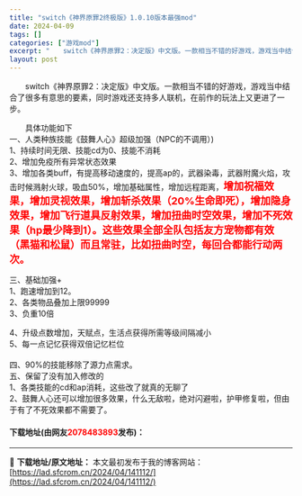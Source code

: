 ```yaml
---
title: "switch《神界原罪2终极版》1.0.10版本最强mod"
date: 2024-04-09
tags: []
categories: ["游戏mod"]
excerpt: "　　switch《神界原罪2：决定版》中文版。一款相当不错的好游戏，游戏当中结合了很多有意思的要素，同时游戏还支持多人联机，在前作的玩法上又更进了一步。 　　具体功能如下一、人类种族技能《鼓舞人心》超级加强（NPC的不调用）)1、持续时间无限、技能cd为0、技能不消耗2、增加免疫所有异常状态效果3、&hellip;"
layout: post
---
```


 <p>　　switch《神界原罪2：决定版》中文版。一款相当不错的好游戏，游戏当中结合了很多有意思的要素，同时游戏还支持多人联机，在前作的玩法上又更进了一步。</p> <p>　　具体功能如下<br />一、人类种族技能《鼓舞人心》超级加强（NPC的不调用）<font>)</font><br />1、持续时间无限、技能cd为0、技能不消耗<br />2、增加免疫所有异常状态效果<br />3、增加各类buff，有提高移动速度的，提高ap的，武器染毒，武器附魔火焰，攻击时候溅射火球，吸血50%，增加基础属性，增加远程距离，<font size="4"><font color="#ff0000"><strong>增加祝福效果，增加灵视效果，增加斩杀效果（20%生命即死），增加隐身效果，增加飞行道具反射效果，增加扭曲时空效果，增加不死效果（hp最少降到1）。这些效果全部全队包括友方宠物都有效（黑猫和松鼠）而且常驻，比如扭曲时空，每回合都能行动两次。</strong></font></font></p> <p>三、基础加强<font>+</font><br />1、跑速增加到12。<br />2、各类物品叠加上限99999<br />3、负重10倍</p> <p>4、升级点数增加，天赋点，生活点获得所需等级间隔减小<br />5、每一点记忆获得双倍记忆栏位<br /><br />四、90%的技能移除了源力点需求。<br />五、保留了没有加入修改的<br />1、各类技能的cd和ap消耗，这些改了就真的无聊了<br />2、鼓舞人心还可以增加很多效果，什么无敌啦，绝对闪避啦，护甲修复啦，但由于有了不死效果都不需要了。</p> <p><h4>下载地址(由网友<font color="red">2078483893</font>发布)：</h4></p> 

---
📖 **下载地址/原文地址：** 本文最初发布于我的博客网站：[https://lad.sfcrom.cn/2024/04/141112/](https://lad.sfcrom.cn/2024/04/141112/)
